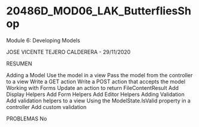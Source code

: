 # 20486D_MOD06_LAK_ButterfliesShop
Module 6: Developing Models

JOSE VICENTE TEJERO CALDERERA - 29/11/2020

RESUMEN

Adding a Model
Use the model in a view
Pass the model from the controller to a view
Write a GET action
Write a POST action that accepts the model
Working with Forms
Update an action to return FileContentResult
Add Display Helpers
Add Form Helpers
Add Editor Helpers
Adding Validation
Add validation helpers to a view
Using the ModelState.IsValid property in a controller
Add custom validation


PROBLEMAS
No
